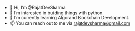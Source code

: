 - 👋 Hi, I’m @RajatDevSharma
- 👀 I’m interested in building things with python.
- 🌱 I’m currently learning Algorand Blockchain Development.
- 📫 You can reach out to me via rajatdevsharma@gmail.com

<!---
RajatDevSharma/RajatDevSharma is a ✨ special ✨ repository because its `README.md` (this file) appears on your GitHub profile.
You can click the Preview link to take a look at your changes.
--->
